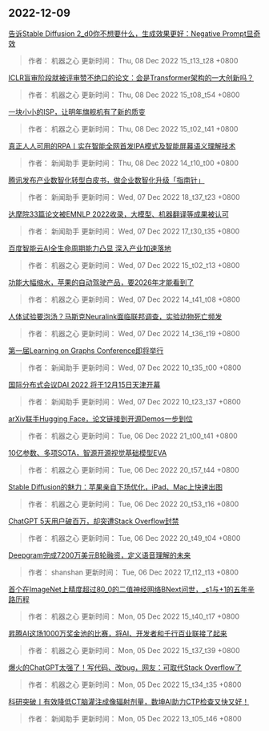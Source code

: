 
## 2022-12-09

 [告诉Stable Diffusion 2_d0你不想要什么，生成效果更好：Negative Prompt显奇效](https://www.jiqizhixin.com/articles/2022-12-08-4)

> 作者： 机器之心  更新时间： Thu, 08 Dec 2022 15_t13_t28 +0800

 [ICLR盲审阶段就被评审赞不绝口的论文：会是Transformer架构的一大创新吗？](https://www.jiqizhixin.com/articles/2022-12-08-3)

> 作者： 机器之心  更新时间： Thu, 08 Dec 2022 15_t08_t54 +0800

 [一块小小的ISP，让明年旗舰机有了新的质变](https://www.jiqizhixin.com/articles/2022-12-08-2)

> 作者： 机器之心  更新时间： Thu, 08 Dec 2022 15_t02_t41 +0800

 [真正人人可用的RPA丨实在智能全网首发IPA模式及智能屏幕语义理解技术](https://www.jiqizhixin.com/articles/2022-12-08)

> 作者： 新闻助手  更新时间： Thu, 08 Dec 2022 14_t10_t00 +0800

 [腾讯发布产业数智化转型白皮书，做企业数智化升级「指南针」](https://www.jiqizhixin.com/articles/2022-12-07-8)

> 作者： 新闻助手  更新时间： Wed, 07 Dec 2022 18_t37_t23 +0800

 [达摩院33篇论文被EMNLP 2022收录，大模型、机器翻译等成果被认可](https://www.jiqizhixin.com/articles/2022-12-07-7)

> 作者： 新闻助手  更新时间： Wed, 07 Dec 2022 17_t30_t35 +0800

 [百度智能云AI全生命周期能力凸显 深入产业加速落地](https://www.jiqizhixin.com/articles/2022-12-07-6)

> 作者： 机器之心  更新时间： Wed, 07 Dec 2022 15_t02_t13 +0800

 [功能大幅缩水，苹果的自动驾驶产品，要2026年才能看到了](https://www.jiqizhixin.com/articles/2022-12-07-5)

> 作者： 机器之心  更新时间： Wed, 07 Dec 2022 14_t41_t08 +0800

 [人体试验要泡汤？马斯克Neuralink面临联邦调查，实验动物死亡频发](https://www.jiqizhixin.com/articles/2022-12-07-4)

> 作者： 机器之心  更新时间： Wed, 07 Dec 2022 14_t36_t19 +0800

 [第一届Learning on Graphs Conference即将举行](https://www.jiqizhixin.com/articles/2022-12-07-2)

> 作者： 新闻助手  更新时间： Wed, 07 Dec 2022 10_t35_t00 +0800

 [国际分布式会议DAI 2022 将于12月15日天津开幕](https://www.jiqizhixin.com/articles/2022-12-07)

> 作者： 新闻助手  更新时间： Wed, 07 Dec 2022 10_t23_t37 +0800

 [arXiv联手Hugging Face，论文链接到开源Demos一步到位](https://www.jiqizhixin.com/articles/2022-12-06-5)

> 作者： 机器之心  更新时间： Tue, 06 Dec 2022 21_t00_t41 +0800

 [10亿参数、多项SOTA，智源开源视觉基础模型EVA](https://www.jiqizhixin.com/articles/2022-12-06-4)

> 作者： 机器之心  更新时间： Tue, 06 Dec 2022 20_t57_t44 +0800

 [Stable Diffusion的魅力：苹果亲自下场优化，iPad、Mac上快速出图](https://www.jiqizhixin.com/articles/2022-12-06-3)

> 作者： 机器之心  更新时间： Tue, 06 Dec 2022 20_t53_t16 +0800

 [ChatGPT 5天用户破百万，却突遭Stack Overflow封禁](https://www.jiqizhixin.com/articles/2022-12-06-2)

> 作者： 机器之心  更新时间： Tue, 06 Dec 2022 20_t49_t04 +0800

 [Deepgram完成7200万美元B轮融资，定义语音理解的未来](https://www.jiqizhixin.com/articles/2022-12-06)

> 作者： shanshan  更新时间： Tue, 06 Dec 2022 17_t12_t13 +0800

 [首个在ImageNet上精度超过80_0的二值神经网络BNext问世，_s1与+1的五年辛路历程](https://www.jiqizhixin.com/articles/2022-12-05-6)

> 作者： 机器之心  更新时间： Mon, 05 Dec 2022 15_t40_t17 +0800

 [昇腾AI这场1000万奖金池的比赛，将AI、开发者和千行百业联接了起来](https://www.jiqizhixin.com/articles/2022-12-05-5)

> 作者： 机器之心  更新时间： Mon, 05 Dec 2022 15_t37_t39 +0800

 [爆火的ChatGPT太强了！写代码、改bug，网友：可取代Stack Overflow了](https://www.jiqizhixin.com/articles/2022-12-05-4)

> 作者： 机器之心  更新时间： Mon, 05 Dec 2022 15_t34_t35 +0800

 [科研突破丨有效降低CT脑灌注成像辐射剂量，数坤AI助力CTP检查又快又好！](https://www.jiqizhixin.com/articles/2022-12-05-2)

> 作者： 新闻助手  更新时间： Mon, 05 Dec 2022 13_t05_t46 +0800
